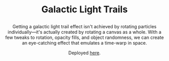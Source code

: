 <h1 align="center">

Galactic Light Trails

</h1>

<p align="center">Getting a galactic light trail effect isn't achieved by rotating particles individually—it's actually created by rotating a canvas as a whole. With a few tweaks to rotation, opacity fills, and object randomness, we can create an eye-catching effect that emulates a time-warp in space.</p>

<p align="center">Deployed <a href="https://codepen.io/elvinciqueira/pen/GRZjBbX">here</a>.</p>
